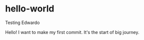 # hello-world
Testing Edwardo

Hello!
I want to make my first commit. It's the start of big journey.
